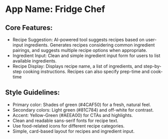 # **App Name**: Fridge Chef

## Core Features:

- Recipe Suggestion: AI-powered tool suggests recipes based on user-input ingredients. Generates recipes considering common ingredient pairings, and suggests multiple recipe options when appropriate.
- Ingredient Input: Clean and simple ingredient input form for users to list available ingredients.
- Recipe Display: Displays recipe name, a list of ingredients, and step-by-step cooking instructions. Recipes can also specify prep-time and cook-time

## Style Guidelines:

- Primary color: Shades of green (#4CAF50) for a fresh, natural feel.
- Secondary colors: Light green (#81C784) and off-white for contrast.
- Accent: Yellow-Green (#AEEA00) for CTAs and highlights.
- Clean and readable sans-serif fonts for recipe text.
- Use food-related icons for different recipe categories.
- Simple, card-based layout for recipes and ingredient input.